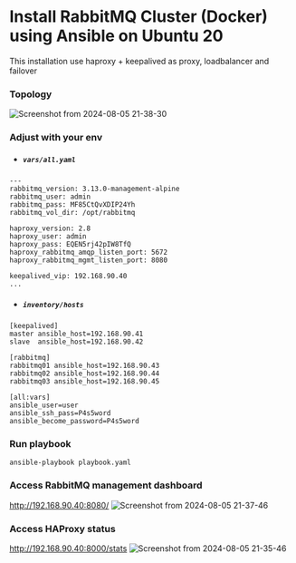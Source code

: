 # Install RabbitMQ Cluster (Docker) using Ansible on Ubuntu 20
This installation use haproxy + keepalived as proxy, loadbalancer and failover
### Topology
![Screenshot from 2024-08-05 21-38-30](https://github.com/user-attachments/assets/3be31347-582b-4fe0-a6c2-d9921c4b7117)
### Adjust with your env
- ##### <i> ``` vars/all.yaml ``` </i>
```
---
rabbitmq_version: 3.13.0-management-alpine
rabbitmq_user: admin
rabbitmq_pass: MF85CtQvXDIP24Yh
rabbitmq_vol_dir: /opt/rabbitmq

haproxy_version: 2.8
haproxy_user: admin
haproxy_pass: EQEN5rj42pIW8TfQ
haproxy_rabbitmq_amqp_listen_port: 5672
haproxy_rabbitmq_mgmt_listen_port: 8080

keepalived_vip: 192.168.90.40
...
```
- ##### <i> ``` inventory/hosts ``` </i>
```
[keepalived]
master ansible_host=192.168.90.41
slave  ansible_host=192.168.90.42

[rabbitmq]
rabbitmq01 ansible_host=192.168.90.43
rabbitmq02 ansible_host=192.168.90.44
rabbitmq03 ansible_host=192.168.90.45

[all:vars]
ansible_user=user
ansible_ssh_pass=P4s5word
ansible_become_password=P4s5word
```
### Run playbook
```
ansible-playbook playbook.yaml
```
### Access RabbitMQ management dashboard
http://192.168.90.40:8080/
![Screenshot from 2024-08-05 21-37-46](https://github.com/user-attachments/assets/f5606d09-c076-41e6-8138-47dfe333699f)

### Access HAProxy status
http://192.168.90.40:8000/stats
![Screenshot from 2024-08-05 21-35-46](https://github.com/user-attachments/assets/c1342daf-627d-410a-9926-6cfb67f7a608)

